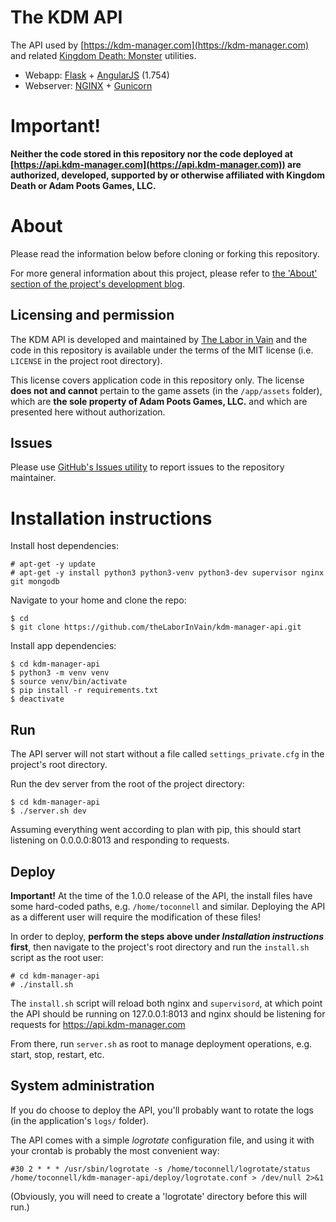 # The KDM API
The API used by [https://kdm-manager.com](https://kdm-manager.com) and related
[Kingdom Death: Monster](https://kingdomdeath.com) utilities.

* Webapp: [Flask](http://flask.pocoo.org/) + [AngularJS](https://angularjs.org/) (1.754)
* Webserver: [NGINX](https://www.nginx.com/) + [Gunicorn](http://gunicorn.org/)


# Important!

**Neither the code stored in this repository nor the code deployed at
[https://api.kdm-manager.com](https://api.kdm-manager.com)) are authorized,
developed, supported by or otherwise affiliated with Kingdom Death or Adam 
Poots Games, LLC.**

# About

Please read the information below before cloning or forking this repository.

For more general information about this project, please refer to
[the 'About' section of the project's development blog](http://kdm-manager.blogspot.com/p/credits-and-acknowledgements.html).


## Licensing and permission
The KDM API is developed and maintained by [The Labor in Vain](https://thelaborinvain.com)
and the code in this repository is available under the terms of the MIT license
(i.e. `LICENSE` in the project root directory).

This license covers application code in this repository only. The license 
**does not and cannot** pertain to the game assets (in the `/app/assets` 
folder), which are __the sole property of Adam Poots Games, LLC.__ and which
are presented here without authorization.


## Issues
Please use
[GitHub's Issues utility](https://github.com/theLaborInVain/kdm-manager-api/issues)
to report issues to the repository maintainer.



# Installation instructions

Install host dependencies:

    # apt-get -y update
    # apt-get -y install python3 python3-venv python3-dev supervisor nginx git mongodb

Navigate to your home and clone the repo:

    $ cd 
    $ git clone https://github.com/theLaborInVain/kdm-manager-api.git

Install app dependencies:

    $ cd kdm-manager-api
    $ python3 -m venv venv
    $ source venv/bin/activate
    $ pip install -r requirements.txt
    $ deactivate


## Run

The API server will not start without a file called `settings_private.cfg` in
the project's root directory.

Run the dev server from the root of the project directory:

    $ cd kdm-manager-api
    $ ./server.sh dev

Assuming everything went according to plan with pip, this should start listening
on 0.0.0.0:8013 and responding to requests.


## Deploy

**Important!** At the time of the 1.0.0 release of the API, the install files
have some hard-coded paths, e.g. `/home/toconnell` and similar. Deploying the
API as a different user will require the modification of these files!

In order to deploy, **perform the steps above under _Installation instructions_
 first**, then navigate to the project's root directory and run the `install.sh`
script as the root user:

    # cd kdm-manager-api
    # ./install.sh

The `install.sh` script will reload both nginx and `supervisord`, at which point
the API should be running on 127.0.0.1:8013 and nginx should be listening for
requests for https://api.kdm-manager.com

From there, run `server.sh` as root to manage deployment operations, e.g. start,
stop, restart, etc.

## System administration

If you do choose to deploy the API, you'll probably want to rotate the logs (in
the application's `logs/` folder).

The API comes with a simple _logrotate_ configuration file, and using it with
your crontab is probably the most convenient way:

    #30 2 * * * /usr/sbin/logrotate -s /home/toconnell/logrotate/status /home/toconnell/kdm-manager-api/deploy/logrotate.conf > /dev/null 2>&1

(Obviously, you will need to create a 'logrotate' directory before this will run.)
